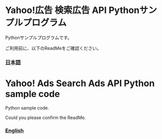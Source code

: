 # Yahoo!広告 検索広告 API Pythonサンプルプログラム

Pythonサンプルプログラムです。

ご利用前に、以下のReadMeをご確認ください。

### [日本語](./README_JA.md)

# Yahoo! Ads Search Ads API Python sample code

Python sample code.

Could you please confirm the ReadMe.

### [English](./README_EN.md)

